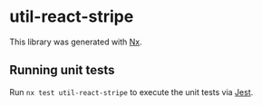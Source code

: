 # util-react-stripe

This library was generated with [Nx](https://nx.dev).

## Running unit tests

Run `nx test util-react-stripe` to execute the unit tests via [Jest](https://jestjs.io).
